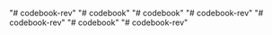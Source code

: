 "# codebook-rev" 
"# codebook" 
"# codebook" 
"# codebook-rev" 
"# codebook-rev" 
"# codebook" 
"# codebook-rev" 
